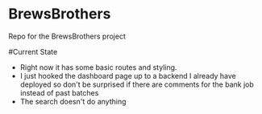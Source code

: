 # BrewsBrothers
Repo for the BrewsBrothers project

#Current State
* Right now it has some basic routes and styling.
* I just hooked the dashboard page up to a backend I already have deployed so don't be surprised if there are comments for the bank job instead of past batches
* The search doesn't do anything
